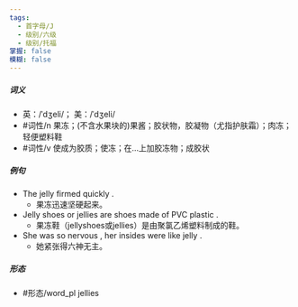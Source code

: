 ```yaml
---
tags:
  - 首字母/J
  - 级别/六级
  - 级别/托福
掌握: false
模糊: false
---
```

##### 词义
- 英：/ˈdʒeli/； 美：/ˈdʒeli/
- #词性/n  果冻；(不含水果块的)果酱；胶状物，胶凝物（尤指护肤霜）；肉冻；轻便塑料鞋
- #词性/v  使成为胶质；使冻；在…上加胶冻物；成胶状
##### 例句
- The jelly firmed quickly .
	- 果冻迅速坚硬起来。
- Jelly shoes or jellies are shoes made of PVC plastic .
	- 果冻鞋（jellyshoes或jellies）是由聚氯乙烯塑料制成的鞋。
- She was so nervous , her insides were like jelly .
	- 她紧张得六神无主。
##### 形态
- #形态/word_pl jellies
